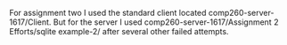 For assignment two I used the standard client located comp260-server-1617/Client. But for the server I used comp260-server-1617/Assignment 2 Efforts/sqlite example-2/ after several other failed attempts.
